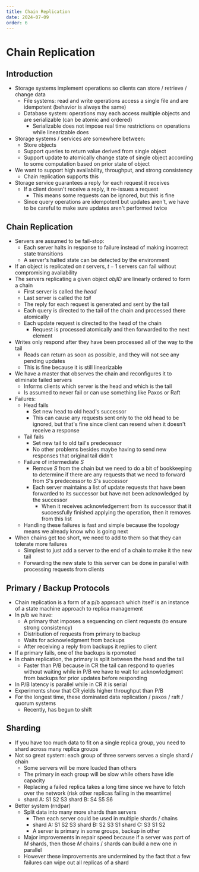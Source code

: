 ```yaml
---
title: Chain Replication
date: 2024-07-09
order: 6
---
```


# Chain Replication

## Introduction

- Storage systems implement operations so clients can store / retrieve / change data
  - File systems: read and write operations access a single file and are idempotent (behavior is always the same)
  - Database system: operations may each access multiple objects and are serializable (can be atomic and ordered)
    - Serializable does not impose real time restrictions on operations while linearizable does
- Storage systems / services are somewhere between:
  - Store objects
  - Support queries to return value derived from single object
  - Support update to atomically change state of single object according to some computation based on prior state of object
- We want to support high availability, throughput, and strong consistency
  - Chain replication supports this
- Storage service guarantees a reply for each request it receives
  - If a client doesn't receive a reply, it re-issues a request
    - This means some requests can be ignored, but this is fine
  - Since query operations are idempotent but updates aren't, we have to be careful to make sure updates aren't performed twice

## Chain Replication

- Servers are assumed to be fail-stop:
  - Each server halts in response to failure instead of making incorrect state transitions
  - A server's halted state can be detected by the environment
- If an object is replicated on $t$ servers, $t - 1$ servers can fail without compromising availability
- The servers replicating a given object _objID_ are linearly ordered to form a chain
  - First server is called the _head_
  - Last server is called the _tail_
  - The reply for each request is generated and sent by the tail
  - Each query is directed to the tail of the chain and processed there atomically
  - Each update request is directed to the head of the chain
    - Request is processed atomically and then forwarded to the next element
- Writes only respond after they have been processed all of the way to the tail
  - Reads can return as soon as possible, and they will not see any pending updates
  - This is fine because it is still linearizable
- We have a master that observes the chain and reconfigures it to eliminate failed servers
  - Informs clients which server is the head and which is the tail
  - Is assumed to never fail or can use something like Paxos or Raft
- Failures:
  - Head fails
    - Set new head to old head's successor
    - This can cause any requests sent only to the old head to be ignored, but that's fine since client can resend when it doesn't receive a response
  - Tail fails
    - Set new tail to old tail's predecessor
    - No other problems besides maybe having to send new responses that original tail didn't
  - Failure of intermediate $S$
    - Remove $S$ from the chain but we need to do a bit of bookkeeping to determine if there are any requests that we need to forward from $S$'s predecessor to $S$'s successor
    - Each server maintains a list of update requests that have been forwarded to its successor but have not been acknowledged by the successor
      - When it receives acknowledgement from its successor that it successfully finished applying the operation, then it removes from this list
  - Handling these failures is fast and simple because the topology means we already know who is going next
- When chains get too short, we need to add to them so that they can tolerate more failures
  - Simplest to just add a server to the end of a chain to make it the new tail
  - Forwarding the new state to this server can be done in parallel with processing requests from clients

## Primary / Backup Protocols

- Chain replication is a form of a p/b approach which itself is an instance of a state machine approach to replica management
- In p/b we have:
  - A primary that imposes a sequencing on client requests (to ensure strong consistency)
  - Distribution of requests from primary to backup
  - Waits for acknowledgment from backups
  - After receiving a reply from backups it replies to client
- If a primary fails, one of the backups is rpomoted
- In chain replication, the primary is split between the head and the tail
  - Faster than P/B because in CR the tail can respond to queries without waiting while in P/B we have to wait for acknowledgment from backups for prior updates before responding
- In P/B latency is parallel while in CR it is serial
- Experiments show that CR yields higher throughput than P/B
- For the longest time, these dominated data replication / paxos / raft / quorum systems
  - Recently, has begun to shift

## Sharding

- If you have too much data to fit on a single replica group, you need to shard across many replica groups
- Not so great system: each group of three servers serves a single shard / chain
  - Some servers will be more loaded than others
  - The primary in each group will be slow while others have idle capacity
  - Replacing a failed replica takes a long time since we have to fetch over the network (risk other replicas failing in the meantime)
  - shard A: S1 S2 S3
    shard B: S4 S5 S6
- Better system (rndpar)
  - Split data into many more shards than servers
    - Then each server could be used in multiple shards / chains
    - shard A: S1 S2 S3
      shard B: S2 S3 S1
      shard C: S3 S1 S2
    - A server is primary in some groups, backup in other
  - Major improvements in repair speed because if a server was part of $M$ shards, then those $M$ chains / shards can build a new one in parallel
  - However these improvements are undermined by the fact that a few failures can wipe out all replicas of a shard
